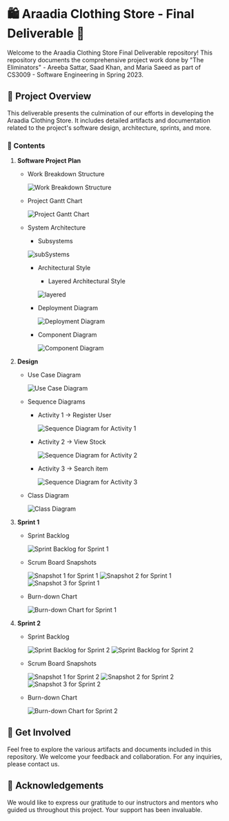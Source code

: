 # 🛍️ Araadia Clothing Store - Final Deliverable 🎉

Welcome to the Araadia Clothing Store Final Deliverable repository! This repository documents the comprehensive project work done by "The Eliminators" - Areeba Sattar, Saad Khan, and Maria Saeed as part of CS3009 - Software Engineering in Spring 2023.

## 📜 Project Overview

This deliverable presents the culmination of our efforts in developing the Araadia Clothing Store. It includes detailed artifacts and documentation related to the project's software design, architecture, sprints, and more.

### 📂 Contents

1. **Software Project Plan**
   - Work Breakdown Structure
     
     ![Work Breakdown Structure](wbs.PNG)
   - Project Gantt Chart
     
     ![Project Gantt Chart](pgc.PNG)
   - System Architecture
     - Subsystems
       
      ![subSystems](subsys.PNG)
     - Architectural Style
       - Layered Architectural Style
         
        ![layered](layeredArchitecture.PNG)
     - Deployment Diagram
       
       ![Deployment Diagram](deploydiag.PNG)
     - Component Diagram
       
       ![Component Diagram](compdiag.PNG)

2. **Design**
   - Use Case Diagram
     
     ![Use Case Diagram](uc.PNG)
   - Sequence Diagrams
     - Activity 1 -> Register User
       
       ![Sequence Diagram for Activity 1](reguser.PNG)
     - Activity 2 -> View Stock
       
       ![Sequence Diagram for Activity 2](viewst.PNG)
     - Activity 3 -> Search item
       
       ![Sequence Diagram for Activity 3](search.PNG)
   - Class Diagram
     
     ![Class Diagram](classdiag.PNG)

3. **Sprint 1**
   - Sprint Backlog

     ![Sprint Backlog for Sprint 1](spr1.PNG)
   - Scrum Board Snapshots
     
     ![Snapshot 1 for Sprint 1](sp1.PNG)
     ![Snapshot 2 for Sprint 1](sp2.PNG)
     ![Snapshot 3 for Sprint 1](sp3.PNG)
   - Burn-down Chart
     
     ![Burn-down Chart for Sprint 1](bdc1.PNG)

4. **Sprint 2**
   - Sprint Backlog
     
     ![Sprint Backlog for Sprint 2](spr2_1.PNG)
     ![Sprint Backlog for Sprint 2](spr2_2.PNG)
   - Scrum Board Snapshots
     
     ![Snapshot 1 for Sprint 2](sp4.PNG)
     ![Snapshot 2 for Sprint 2](sp5.PNG)
     ![Snapshot 3 for Sprint 2](sp6.PNG)
   - Burn-down Chart
     
     ![Burn-down Chart for Sprint 2](bdc2.PNG)

## 🚀 Get Involved

Feel free to explore the various artifacts and documents included in this repository. We welcome your feedback and collaboration. For any inquiries, please contact us.

## 🙌 Acknowledgements

We would like to express our gratitude to our instructors and mentors who guided us throughout this project. Your support has been invaluable.

